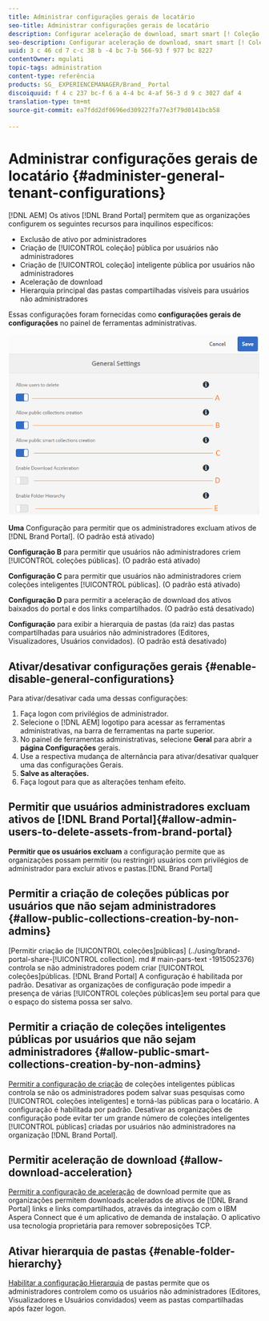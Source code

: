 ```yaml
---
title: Administrar configurações gerais de locatário
seo-title: Administrar configurações gerais de locatário
description: Configurar aceleração de download, smart smart [! Coleção de UICONTROL], pública [! Coleção de UICONTROL, e permite que usuários administradores excluam ativos em inquilinos.
seo-description: Configurar aceleração de download, smart smart [! Coleção de UICONTROL], pública [! Coleção de UICONTROL, e permite que usuários administradores excluam ativos em inquilinos.
uuid: 3 c 46 cd 7 c-c 38 b -4 bc 7-b 566-93 f 977 bc 8227
contentOwner: mgulati
topic-tags: administration
content-type: referência
products: SG_ EXPERIENCEMANAGER/Brand_ Portal
discoiquuid: f 4 c 237 bc-f 6 a 4-4 bc 4-af 56-3 d 9 c 3027 daf 4
translation-type: tm+mt
source-git-commit: ea7fdd2df0696ed309227fa77e3f79d0141bcb58

---
```



# Administrar configurações gerais de locatário {#administer-general-tenant-configurations}

[!DNL AEM] Os ativos [!DNL Brand Portal] permitem que as organizações configurem os seguintes recursos para inquilinos específicos:

* Exclusão de ativo por administradores
* Criação de [!UICONTROL coleção] pública por usuários não administradores
* Criação de [!UICONTROL coleção] inteligente pública por usuários não administradores
* Aceleração de download
* Hierarquia principal das pastas compartilhadas visíveis para usuários não administradores

Essas configurações foram fornecidas como **configurações gerais de configurações** no painel de ferramentas administrativas.

![](assets/general-configs.png)

**Uma** Configuração para permitir que os administradores excluam ativos de [!DNL Brand Portal]. (O padrão está ativado)

**Configuração B** para permitir que usuários não administradores criem [!UICONTROL coleções públicas]. (O padrão está ativado)

**Configuração C** para permitir que usuários não administradores criem coleções inteligentes [!UICONTROL públicas]. (O padrão está ativado)

**Configuração D** para permitir a aceleração de download dos ativos baixados do portal e dos links compartilhados. (O padrão está desativado)

**Configuração** para exibir a hierarquia de pastas (da raiz) das pastas compartilhadas para usuários não administradores (Editores, Visualizadores, Usuários convidados). (O padrão está desativado)

## Ativar/desativar configurações gerais {#enable-disable-general-configurations}

Para ativar/desativar cada uma dessas configurações:

1. Faça logon com privilégios de administrador.
2. Selecione o [!DNL AEM] logotipo para acessar as ferramentas administrativas, na barra de ferramentas na parte superior.
3. No painel de ferramentas administrativas, selecione **Geral** para abrir a **página Configurações** gerais.
4. Use a respectiva mudança de alternância para ativar/desativar qualquer uma das configurações Gerais.
5. **Salve as alterações.**
6. Faça logout para que as alterações tenham efeito.

## Permitir que usuários administradores excluam ativos de [!DNL Brand Portal]{#allow-admin-users-to-delete-assets-from-brand-portal}

**Permitir que os usuários excluam** a configuração permite que as organizações possam permitir (ou restringir) usuários com privilégios de administrador para excluir ativos e pastas.[!DNL Brand Portal]

## Permitir a criação de coleções públicas por usuários que não sejam administradores {#allow-public-collections-creation-by-non-admins}

[Permitir criação de [!UICONTROL coleções]públicas] (../using/brand-portal-share-[!UICONTROL collection]. md # main-pars-text -1915052376) controla se não administradores podem criar [!UICONTROL coleções]públicas. [!DNL Brand Portal] A configuração é habilitada por padrão. Desativar as organizações de configuração pode impedir a presença de várias [!UICONTROL coleções públicas]em seu portal para que o espaço do sistema possa ser salvo.

## Permitir a criação de coleções inteligentes públicas por usuários que não sejam administradores {#allow-public-smart-collections-creation-by-non-admins}

[Permitir a configuração de criação](../using/brand-portal-searching.md#main-pars-header-500620467) de coleções inteligentes públicas controla se não os administradores podem salvar suas pesquisas como [!UICONTROL coleções inteligentes] e torná-las públicas para o locatário. A configuração é habilitada por padrão. Desativar as organizações de configuração pode evitar ter um grande número de coleções inteligentes [!UICONTROL públicas] criadas por usuários não administradores na organização [!DNL Brand Portal].

## Permitir aceleração de download {#allow-download-acceleration}

[Permitir a configuração de aceleração](../using/accelerated-download.md) de download permite que as organizações permitem downloads acelerados de ativos de [!DNL Brand Portal] links e links compartilhados, através da integração com o IBM Aspera Connect que é um aplicativo de demanda de instalação. O aplicativo usa tecnologia proprietária para remover sobreposições TCP.

## Ativar hierarquia de pastas {#enable-folder-hierarchy}

[Habilitar a configuração Hierarquia](../using/brand-portal-sharing-folders.md#non-admin-user-access-to-shared-folders) de pastas permite que os administradores controlem como os usuários não administradores (Editores, Visualizadores e Usuários convidados) veem as pastas compartilhadas após fazer logon.
